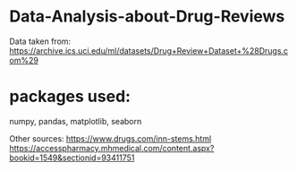# Data-Analysis-about-Drug-Reviews
Data taken from: https://archive.ics.uci.edu/ml/datasets/Drug+Review+Dataset+%28Drugs.com%29

# packages used: 
numpy, pandas, matplotlib, seaborn


Other sources:
https://www.drugs.com/inn-stems.html
https://accesspharmacy.mhmedical.com/content.aspx?bookid=1549&sectionid=93411751
